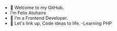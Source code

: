 - 👋 Welcome to my GitHub.
-  I’m Felix Atuhaire
- 👀 I’m a Frontend Developer.
- 💞️ Let's link up, Code ideas to life.
-Learning PHP

